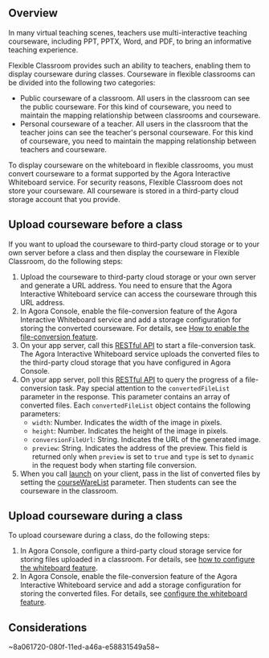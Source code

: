 ## Overview

In many virtual teaching scenes, teachers use multi-interactive teaching courseware, including PPT, PPTX, Word, and PDF, to bring an informative teaching experience.

Flexible Classroom provides such an ability to teachers, enabling them to display courseware during classes. Courseware in flexible classrooms can be divided into the following two categories:

- Public courseware of a classroom. All users in the classroom can see the public courseware. For this kind of courseware, you need to maintain the mapping relationship between classrooms and courseware.
- Personal courseware of a teacher. All users in the classroom that the teacher joins can see the teacher's personal courseware. For this kind of courseware, you need to maintain the mapping relationship between teachers and courseware.

To display courseware on the whiteboard in flexible classrooms, you must convert courseware to a format supported by the Agora Interactive Whiteboard service. For security reasons, Flexible Classroom does not store your courseware. All courseware is stored in a third-party cloud storage account that you provide.

## Upload courseware before a class

If you want to upload the courseware to third-party cloud storage or to your own server before a class and then display the courseware in Flexible Classroom, do the following steps:

1. Upload the courseware to third-party cloud storage or your own server and generate a URL address. You need to ensure that the Agora Interactive Whiteboard service can access the courseware through this URL address.
2. In Agora Console, enable the file-conversion feature of the Agora Interactive Whiteboard service and add a storage configuration for storing the converted courseware. For details, see [How to enable the file-conversion feature](/en/whiteboard/file_conversion_overview?platform=Web#enable-the-file-conversion-feature).
3. On your app server, call this [RESTful API](/en/whiteboard/whiteboard_file_conversion?platform=RESTful#start-file-conversion-post) to start a file-conversion task. The Agora Interactive Whiteboard service uploads the converted files to the third-party cloud storage that you have configured in Agora Console.
4. On your app server, poll this [RESTful API]( /en/whiteboard/whiteboard_file_conversion?platform=RESTful#query-file-conversion-progress-get) to query the progress of a file-conversion task. Pay special attention to the `convertedFileList` parameter in the response. This parameter contains an array of converted files. Each `convertedFileList` object contains the following parameters:
   - `width`: Number. Indicates the width of the image in pixels.
   - `height`: Number. Indicates the height of the image in pixels.
   - `conversionFileUrl`: String. Indicates the URL of the generated image.
   - `preview`: String. Indicates the address of the preview. This field is returned only when `preview` is set to `true` and `type` is set to `dynamic` in the request body when starting file conversion.
5. When you call [launch](/en/agora-class/agora_class_api_ref_web?platform=Web#launch) on your client, pass in the list of converted files by setting the [courseWareList](/en/agora-class/agora_class_api_ref_web?platform=Web#coursewarelist) parameter. Then students can see the courseware in the classroom.

## Upload courseware during a class

To upload courseware during a class, do the following steps:

1. In Agora Console, configure a third-party cloud storage service for storing files uploaded in a classroom. For details, see [how to configure the whiteboard feature](/en/agora-class/agora_class_configure?platform=RESTful#configure-the-whiteboard-feature).
2. In Agora Console, enable the file-conversion feature of the Agora Interactive Whiteboard service and add a storage configuration for storing the converted files. For details, see [configure the whiteboard feature](/en/agora-class/agora_class_configure?platform=RESTful#configure-the-whiteboard-feature).

## Considerations

~8a061720-080f-11ed-a46a-e58831549a58~
